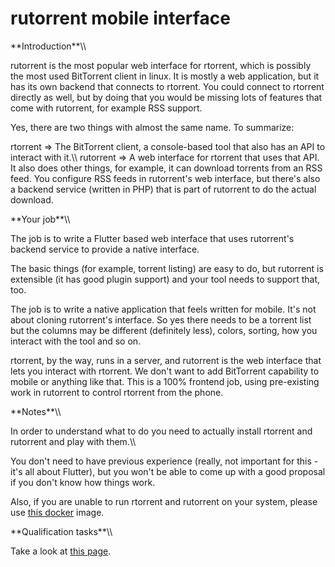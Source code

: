 # rutorrent mobile interface

 **Introduction\*\*\\\\

rutorrent is the most popular web interface for rtorrent, which is
possibly the most used BitTorrent client in linux. It is mostly a web
application, but it has its own backend that connects to rtorrent. You
could connect to rtorrent directly as well, but by doing that you would
be missing lots of features that come with rutorrent, for example RSS
support.

Yes, there are two things with almost the same name. To summarize:

rtorrent =\> The BitTorrent client, a console-based tool that also has
an API to interact with it.\\\\ rutorrent =\> A web interface for
rtorrent that uses that API. It also does other things, for example, it
can download torrents from an RSS feed. You configure RSS feeds in
rutorrent\'s web interface, but there\'s also a backend service (written
in PHP) that is part of rutorrent to do the actual download.

 **Your job\*\*\\\\

The job is to write a Flutter based web interface that uses rutorrent\'s
backend service to provide a native interface.

The basic things (for example, torrent listing) are easy to do, but
rutorrent is extensible (it has good plugin support) and your tool needs
to support that, too.

The job is to write a native application that feels written for mobile.
It\'s not about cloning rutorrent\'s interface. So yes there needs to be
a torrent list but the columns may be different (definitely less),
colors, sorting, how you interact with the tool and so on.

rtorrent, by the way, runs in a server, and rutorrent is the web
interface that lets you interact with rtorrent. We don\'t want to add
BitTorrent capability to mobile or anything like that. This is a 100%
frontend job, using pre-existing work in rutorrent to control rtorrent
from the phone.

 **Notes\*\*\\\\

In order to understand what to do you need to actually install rtorrent
and rutorrent and play with them.\\\\

You don\'t need to have previous experience (really, not important for
this - it\'s all about Flutter), but you won\'t be able to come up with
a good proposal if you don\'t know how things work.

Also, if you are unable to run rtorrent and rutorrent on your system,
please use [this
docker](https://hub.docker.com/r/crazymax/rtorrent-rutorrent)
image.

 **Qualification tasks\*\*\\\\

Take a look at [this
page](https://ccextractor.org/public/gsoc/takehome).
